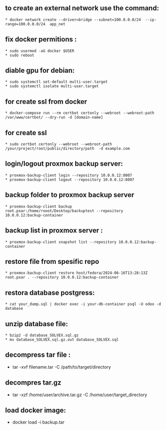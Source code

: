 ## to create an external network use the command:
    * docker network create --driver=bridge --subnet=100.0.0.0/24  --ip-range=100.0.0.0/24  app_net
## fix docker permitions :
    * sudo usermod -aG docker $USER
    * sudo reboot
## diable gpu for debian:
    * sudo systemctl set-default multi-user.target
    * sudo systemctl isolate multi-user.target
## for create ssl from docker
    * docker-compose run --rm certbot certonly --webroot --webroot-path /var/www/certbot/ --dry-run -d [domain-name]
## for create ssl
    * sudo certbot certonly --webroot --webroot-path /your/project/root/public/directory/path  -d example.com

## login/logout proxmox backup server:
    * proxmox-backup-client login --repository 10.0.0.12:8007
    * proxmox-backup-client logout --repository 10.0.0.12:8007
## backup folder to proxmox backup server
    * proxmox-backup-client backup root.pxar:/home/rooot/Desktop/backuptest --repository 10.0.0.12:backup-container
## backup list in proxmox server :
    * proxmox-backup-client snapshot list --repository 10.0.0.12:backup-container
## restore file from spesific repo
    * proxmox-backup-client restore host/fedora/2024-06-16T13:28:13Z root.pxar . --repository 10.0.0.12:backup-container
## restora database postgress:
    * cat your_dump.sql | docker exec -i your-db-container psql -U odoo -d database
## unzip database file:
    * bzip2 -d database_SOLVEX.sql.gz
    * mv database_SOLVEX.sql.gz.out database_SOLVEX.sql
## decompress  tar file :
   * tar -xvf filename.tar -C /path/to/target/directory
## decompres tar.gz
   * tar -xzf /home/user/archive.tar.gz -C /home/user/target_directory
## load docker image:
   * docker load -i backup.tar



